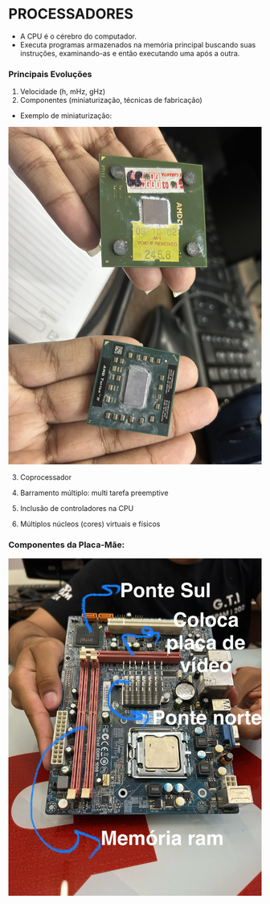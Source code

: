 # PROCESSADORES

- A CPU é o cérebro do computador.
- Executa programas armazenados na memória principal buscando suas instruções, examinando-as e então executando uma após a outra.

### Principais Evoluções

1. Velocidade (h, mHz, gHz)
2. Componentes (miniaturização, técnicas de fabricação)
- Exemplo de miniaturização:

![IMG_1805.jpeg](IMG_1805.jpeg)

 3. Coprocessador

1. Barramento múltiplo: multi tarefa preemptive
2. Inclusão de controladores na CPU
3. Múltiplos núcleos (cores) virtuais e físicos

### Componentes da Placa-Mãe:

![IMG_1802.jpeg](IMG_1802.jpeg)